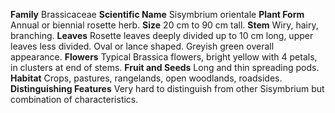  **Family** Brassicaceae **Scientific Name** Sisymbrium orientale **Plant Form** Annual or biennial rosette herb. **Size** 20 cm to 90 cm tall. **Stem** Wiry, hairy, branching. **Leaves** Rosette leaves deeply divided up to 10 cm long, upper leaves less divided. Oval or lance shaped. Greyish green overall appearance. **Flowers** Typical Brassica flowers, bright yellow with 4 petals, in clusters at end of stems. **Fruit and Seeds** Long and thin spreading pods. **Habitat** Crops, pastures, rangelands, open woodlands, roadsides. **Distinguishing Features** Very hard to distinguish from other Sisymbrium but combination of characteristics.